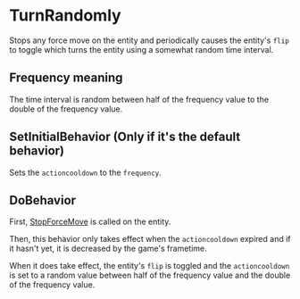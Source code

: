 # TurnRandomly
Stops any force move on the entity and periodically causes the entity's `flip` to toggle which turns the entity using a somewhat random time interval.

## Frequency meaning
The time interval is random between half of the frequency value to the double of the frequency value.

## SetInitialBehavior (Only if it's the default behavior)
Sets the `actioncooldown` to the `frequency`.

## DoBehavior
First, [StopForceMove](../../EntityControl/EntityControl%20Methods.md#stopforcemove) is called on the entity.

Then, this behavior only takes effect when the `actioncooldown` expired and if it hasn't yet, it is decreased by the game's frametime.

When it does take effect, the entity's `flip` is toggled and the `actioncooldown` is set to a random value between half of the frequency value and the double of the frequency value.